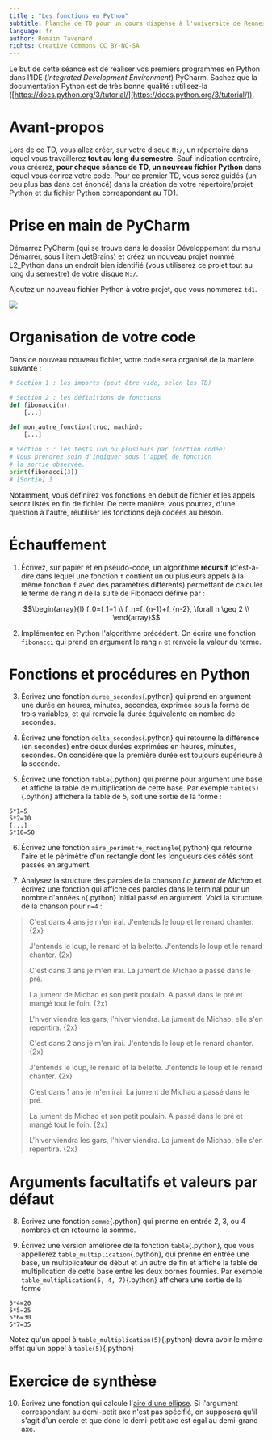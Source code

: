 ```yaml
---
title : "Les fonctions en Python"
subtitle: Planche de TD pour un cours dispensé à l'université de Rennes 2
language: fr
author: Romain Tavenard
rights: Creative Commons CC BY-NC-SA
---
```



Le but de cette séance est de réaliser vos premiers programmes en Python dans
l'IDE (_Integrated Development Environment_) PyCharm.
Sachez que la documentation Python est de très bonne qualité : utilisez-la
([https://docs.python.org/3/tutorial/](https://docs.python.org/3/tutorial/)).

# Avant-propos
Lors de ce TD, vous allez créer, sur votre disque `M:/`, un répertoire dans
lequel vous travaillerez **tout au long du semestre**.
Sauf indication contraire, vous créerez, **pour chaque séance de TD, un nouveau
fichier Python** dans lequel vous écrirez votre code.
Pour ce premier TD, vous serez guidés (un peu plus bas dans cet énoncé) dans la
création de votre répertoire/projet Python et du fichier Python correspondant
au TD1.

# Prise en main de PyCharm
Démarrez PyCharm (qui se trouve dans le dossier Développement du menu Démarrer,
    sous l'item JetBrains) et créez un nouveau projet nommé L2_Python dans un
    endroit bien identifié (vous utiliserez ce projet tout au long du semestre)
    de votre disque `M:/`.

Ajoutez un nouveau fichier Python à votre projet, que vous nommerez `td1`.

![](img/new_python_file.png)

# Organisation de votre code

Dans ce nouveau nouveau fichier, votre code sera organisé de la manière
suivante :

```python
# Section 1 : les imports (peut être vide, selon les TD)

# Section 2 : les définitions de fonctions
def fibonacci(n):
    [...]

def mon_autre_fonction(truc, machin):
    [...]

# Section 3 : les tests (un ou plusieurs par fonction codée)
# Vous prendrez soin d'indiquer sous l'appel de fonction
# la sortie observée.
print(fibonacci(3))
# [Sortie] 3
```

Notamment, vous définirez vos fonctions en début de fichier et les appels
seront listés en fin de fichier. De cette manière, vous pourrez, d'une question
à l'autre, réutiliser les fonctions déjà codées au besoin.

# Échauffement

1. Écrivez, sur papier et en pseudo-code, un algorithme **récursif**
(c'est-à-dire dans lequel une fonction `f` contient un ou plusieurs appels à la
même fonction `f` avec des paramètres différents) permettant de calculer le
terme de rang $n$ de la suite de Fibonacci définie par :

$$\begin{array}{l}
f_0=f_1=1 \\
f_n=f_{n-1}+f_{n-2}, \forall n \geq 2 \\
\end{array}$$

2. Implémentez en Python l'algorithme précédent. On écrira une fonction
`fibonacci` qui prend en argument le rang `n` et renvoie la valeur du terme.


# Fonctions et procédures en Python

3. Écrivez une fonction `duree_secondes`{.python} qui prend en argument une
durée en heures, minutes, secondes, exprimée sous la forme de trois variables,
et qui renvoie la durée équivalente en nombre de secondes.

4. Écrivez une fonction `delta_secondes`{.python} qui retourne la différence
(en secondes) entre deux durées exprimées en heures, minutes, secondes.
On considère que la première durée est toujours supérieure à la seconde.

5. Écrivez une fonction `table`{.python} qui prenne pour argument une base et
affiche la table de multiplication de cette base. Par exemple
`table(5)`{.python} affichera la table de 5, soit une sortie de la forme :
```
5*1=5
5*2=10
[...]
5*10=50
```

6. Écrivez une fonction `aire_perimetre_rectangle`{.python} qui retourne l'aire
et le périmètre d'un rectangle dont les longueurs des côtés sont passés en
argument.

7. Analysez la structure des paroles de la chanson _La jument de Michao_ et
écrivez une fonction qui affiche ces paroles dans le terminal pour un nombre
d'années `n`{.python} initial passé en argument. Voici la structure de la
chanson pour `n=4` :

> C'est dans 4 ans je m'en irai.
J'entends le loup et le renard chanter.
{2x}
>
> J'entends le loup, le renard et la belette.
J'entends le loup et le renard chanter.
{2x}
>
> C'est dans 3 ans je m'en irai.
La jument de Michao a passé dans le pré.
>
> La jument de Michao et son petit poulain.
A passé dans le pré et mangé tout le foin.
{2x}
>
> L'hiver viendra les gars, l'hiver viendra.
La jument de Michao, elle s'en repentira.
{2x}
>
> C'est dans 2 ans je m'en irai.
J'entends le loup et le renard chanter.
{2x}
>
> J'entends le loup, le renard et la belette.
J'entends le loup et le renard chanter.
{2x}
>
> C'est dans 1 ans je m'en irai.
La jument de Michao a passé dans le pré.
>
> La jument de Michao et son petit poulain.
A passé dans le pré et mangé tout le foin.
{2x}
>
> L'hiver viendra les gars, l'hiver viendra.
La jument de Michao, elle s'en repentira.
{2x}

# Arguments facultatifs et valeurs par défaut

8. Écrivez une fonction `somme`{.python} qui prenne en entrée 2, 3, ou 4
nombres et en retourne la somme.

9. Écrivez une version améliorée de la fonction `table`{.python}, que vous
appellerez `table_multiplication`{.python}, qui prenne en entrée une base, un
multiplicateur de début et un autre de fin et affiche la table de
multiplication de cette base entre les deux bornes fournies.
Par exemple `table_multiplication(5, 4, 7)`{.python} affichera une sortie de
la forme :

```
5*4=20
5*5=25
5*6=30
5*7=35
```

Notez qu'un appel à `table_multiplication(5)`{.python} devra avoir le même
effet qu'un appel à `table(5)`{.python}

# Exercice de synthèse

10. Écrivez une fonction qui calcule l'[aire d'une ellipse](https://fr.wikipedia.org/wiki/Aire_de_surfaces_usuelles#Ellipse).
Si l'argument correspondant au demi-petit axe n'est pas spécifié, on supposera
qu'il s'agit d'un cercle et que donc le demi-petit axe est égal au demi-grand
axe.
